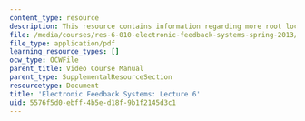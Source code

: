 ```yaml
---
content_type: resource
description: This resource contains information regarding more root locus.
file: /media/courses/res-6-010-electronic-feedback-systems-spring-2013/5576f5d0ebff4b5ed18f9b1f2145d3c1_MITRES_6-010S13_lec06.pdf
file_type: application/pdf
learning_resource_types: []
ocw_type: OCWFile
parent_title: Video Course Manual
parent_type: SupplementalResourceSection
resourcetype: Document
title: 'Electronic Feedback Systems: Lecture 6'
uid: 5576f5d0-ebff-4b5e-d18f-9b1f2145d3c1
---
```

